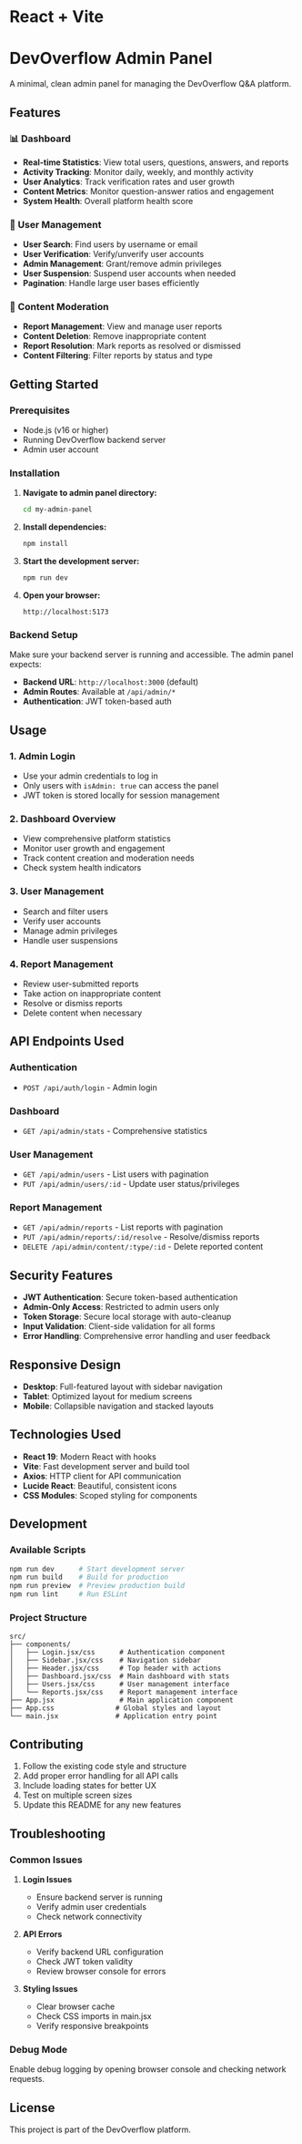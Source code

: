 # React + Vite

# DevOverflow Admin Panel

A minimal, clean admin panel for managing the DevOverflow Q&A platform.

## Features

### 📊 Dashboard
- **Real-time Statistics**: View total users, questions, answers, and reports
- **Activity Tracking**: Monitor daily, weekly, and monthly activity
- **User Analytics**: Track verification rates and user growth
- **Content Metrics**: Monitor question-answer ratios and engagement
- **System Health**: Overall platform health score

### 👥 User Management
- **User Search**: Find users by username or email
- **User Verification**: Verify/unverify user accounts
- **Admin Management**: Grant/remove admin privileges
- **User Suspension**: Suspend user accounts when needed
- **Pagination**: Handle large user bases efficiently

### 🚩 Content Moderation
- **Report Management**: View and manage user reports
- **Content Deletion**: Remove inappropriate content
- **Report Resolution**: Mark reports as resolved or dismissed
- **Content Filtering**: Filter reports by status and type

## Getting Started

### Prerequisites
- Node.js (v16 or higher)
- Running DevOverflow backend server
- Admin user account

### Installation

1. **Navigate to admin panel directory:**
   ```bash
   cd my-admin-panel
   ```

2. **Install dependencies:**
   ```bash
   npm install
   ```

3. **Start the development server:**
   ```bash
   npm run dev
   ```

4. **Open your browser:**
   ```
   http://localhost:5173
   ```

### Backend Setup

Make sure your backend server is running and accessible. The admin panel expects:

- **Backend URL**: `http://localhost:3000` (default)
- **Admin Routes**: Available at `/api/admin/*`
- **Authentication**: JWT token-based auth

## Usage

### 1. Admin Login
- Use your admin credentials to log in
- Only users with `isAdmin: true` can access the panel
- JWT token is stored locally for session management

### 2. Dashboard Overview
- View comprehensive platform statistics
- Monitor user growth and engagement
- Track content creation and moderation needs
- Check system health indicators

### 3. User Management
- Search and filter users
- Verify user accounts
- Manage admin privileges
- Handle user suspensions

### 4. Report Management
- Review user-submitted reports
- Take action on inappropriate content
- Resolve or dismiss reports
- Delete content when necessary

## API Endpoints Used

### Authentication
- `POST /api/auth/login` - Admin login

### Dashboard
- `GET /api/admin/stats` - Comprehensive statistics

### User Management
- `GET /api/admin/users` - List users with pagination
- `PUT /api/admin/users/:id` - Update user status/privileges

### Report Management
- `GET /api/admin/reports` - List reports with pagination
- `PUT /api/admin/reports/:id/resolve` - Resolve/dismiss reports
- `DELETE /api/admin/content/:type/:id` - Delete reported content

## Security Features

- **JWT Authentication**: Secure token-based authentication
- **Admin-Only Access**: Restricted to admin users only
- **Token Storage**: Secure local storage with auto-cleanup
- **Input Validation**: Client-side validation for all forms
- **Error Handling**: Comprehensive error handling and user feedback

## Responsive Design

- **Desktop**: Full-featured layout with sidebar navigation
- **Tablet**: Optimized layout for medium screens
- **Mobile**: Collapsible navigation and stacked layouts

## Technologies Used

- **React 19**: Modern React with hooks
- **Vite**: Fast development server and build tool
- **Axios**: HTTP client for API communication
- **Lucide React**: Beautiful, consistent icons
- **CSS Modules**: Scoped styling for components

## Development

### Available Scripts

```bash
npm run dev      # Start development server
npm run build    # Build for production
npm run preview  # Preview production build
npm run lint     # Run ESLint
```

### Project Structure

```
src/
├── components/
│   ├── Login.jsx/css      # Authentication component
│   ├── Sidebar.jsx/css    # Navigation sidebar
│   ├── Header.jsx/css     # Top header with actions
│   ├── Dashboard.jsx/css  # Main dashboard with stats
│   ├── Users.jsx/css      # User management interface
│   └── Reports.jsx/css    # Report management interface
├── App.jsx                # Main application component
├── App.css               # Global styles and layout
└── main.jsx              # Application entry point
```

## Contributing

1. Follow the existing code style and structure
2. Add proper error handling for all API calls
3. Include loading states for better UX
4. Test on multiple screen sizes
5. Update this README for any new features

## Troubleshooting

### Common Issues

1. **Login Issues**
   - Ensure backend server is running
   - Verify admin user credentials
   - Check network connectivity

2. **API Errors**
   - Verify backend URL configuration
   - Check JWT token validity
   - Review browser console for errors

3. **Styling Issues**
   - Clear browser cache
   - Check CSS imports in main.jsx
   - Verify responsive breakpoints

### Debug Mode

Enable debug logging by opening browser console and checking network requests.

## License

This project is part of the DevOverflow platform.
